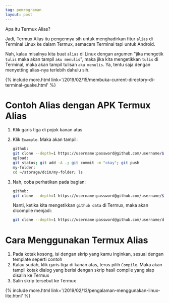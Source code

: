 ```yaml
---
tag: pemrograman
layout: post
---
```


Apa itu Termux Alias?

Jadi, Termux Alias itu pengennya sih untuk menghadirkan fitur `alias` di Terminal Linux ke dalam Termux, semacam Terminal tapi untuk Android.

Nah, kalau misalnya kita buat `alias` di Linux dengan argumen "jika mengetik `tulis` maka akan tampil `aku menulis`", maka jika kita mengetikkan `tulis` di Terminal, maka akan tampil tulisan `aku menulis`. Ya, tentu saja dengan menyetting alias-nya terlebih dahulu sih.

{% include more.html link='/2019/02/15/membuka-current-directory-di-terminal-guake.html' %}

# Contoh Alias dengan APK Termux Alias

1. Klik garis tiga di pojok kanan atas
2. Klik `Example`. Maka akan tampil:

	```bash
	github:
	git clone --depth=1 https://username:password@github.com/username/$1
	upload:
	git status; git add -A .; git commit -m "okay"; git push
	my-folder:
	cd ~/storage/dcim/my-folder; ls
	```

3. Nah, coba perhatikan pada bagian:

	```bash
	github:
	git clone --depth=1 https://username:password@github.com/username/$1
	```

	Nanti, ketika kita mengetikkan `github data` di Termux, maka akan dicompile menjadi:

	```bash
	git clone --depth=1 https://username:password@github.com/username/data
	```

# Cara Menggunakan Termux Alias

1. Pada kotak kosong, isi dengan skrip yang kamu inginkan, sesuai dengan template seperti contoh
2. Kalau sudah, klik garis tiga di kanan atas, terus pilih `Compile`. Maka akan tampil kotak dialog yang berisi dengan skrip hasil compile yang siap disalin ke Termux
3. Salin skrip tersebut ke Termux

{% include more.html link='/2019/02/13/pengalaman-menggunakan-linux-lite.html' %}